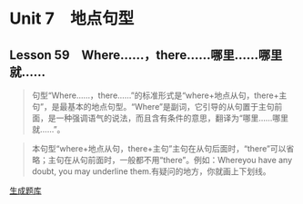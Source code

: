 ﻿ # Unit 7　地点句型
 ## Lesson 59　Where……，there……哪里……哪里就……
 
> 句型“Where……，there……”的标准形式是“where+地点从句，there+主句”，是最基本的地点句型。“Where”是副词，它引导的从句置于主句前面，是一种强调语气的说法，而且含有条件的意思，翻译为“哪里……哪里就……”。

> 本句型“where+地点从句，there+主句”主句在从句后面时，“there”可以省略；主句在从句前面时，一般都不用“there”。例如：Whereyou have any doubt, you may underline them.有疑问的地方，你就画上下划线。


 [生成题库](./sentence/f059.json)